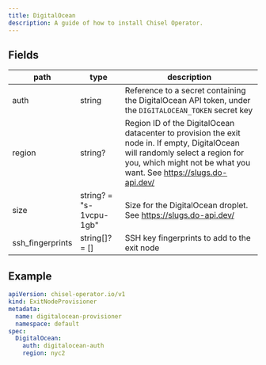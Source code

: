 ```yaml
---
title: DigitalOcean
description: A guide of how to install Chisel Operator.
---
```


## Fields

| path             | type                    | description                                                                                                                                                                                           |
| ---------------- | ----------------------- | ----------------------------------------------------------------------------------------------------------------------------------------------------------------------------------------------------- |
| auth             | string                  | Reference to a secret containing the DigitalOcean API token, under the `DIGITALOCEAN_TOKEN` secret key                                                                                                |
| region           | string?                 | Region ID of the DigitalOcean datacenter to provision the exit node in. If empty, DigitalOcean will randomly select a region for you, which might not be what you want. See https://slugs.do-api.dev/ |
| size             | string? = "s-1vcpu-1gb" | Size for the DigitalOcean droplet. See https://slugs.do-api.dev/                                                                                                                                      |
| ssh_fingerprints | string[]? = []          | SSH key fingerprints to add to the exit node                                                                                                                                                          |

## Example

```yaml
apiVersion: chisel-operator.io/v1
kind: ExitNodeProvisioner
metadata:
  name: digitalocean-provisioner
  namespace: default
spec:
  DigitalOcean:
    auth: digitalocean-auth
    region: nyc2
```
